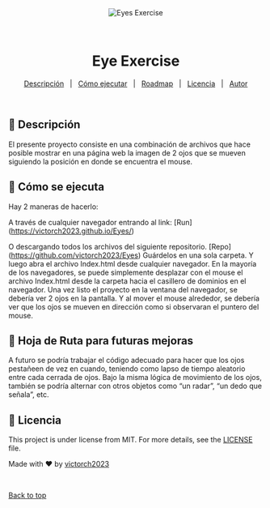 <div align="center" id="top"> 
  <img src="./.github/app.gif" alt="Eyes Exercise" />

  &#xa0;

  <!-- <a href="https://eyeexercise.netlify.app">Demo</a> -->
</div>

<h1 align="center">Eye Exercise</h1>


<p align="center">
  <a href="#dart-Descripcion">Descripción</a> &#xa0; | &#xa0; 
  <a href="#rocket-Como-ejecutar">Cómo ejecutar</a> &#xa0; | &#xa0;
  <a href="#white_check_mark-requirements">Roadmap</a> &#xa0; | &#xa0;
  <a href="#memo-licencia">Licencia</a> &#xa0; | &#xa0;
  <a href="https://github.com/victorch2023" target="_blank">Autor</a>
</p>

<br>


## :dart: Descripción ##

El presente proyecto consiste en una combinación de archivos que hace posible mostrar en una página web la imagen de 2 ojos que se mueven siguiendo la posición en donde se encuentra el mouse.



## :rocket: Cómo se ejecuta ##

Hay 2 maneras de hacerlo:

A través de cualquier navegador entrando al link:
[Run] (https://victorch2023.github.io/Eyes/)

O descargando todos los archivos del siguiente repositorio. 
[Repo] (https://github.com/victorch2023/Eyes)
Guárdelos en una sola carpeta. Y luego abra el archivo Index.html desde cualquier navegador. En la mayoría de los navegadores, se puede simplemente desplazar con el mouse el archivo Index.html desde la carpeta hacia el casillero de dominios en el navegador. Una vez listo el proyecto en la ventana del navegador, se debería ver 2 ojos en la pantalla. Y al mover el mouse alrededor, se debería ver que los ojos se mueven en dirección como si observaran el puntero del mouse.

## :checkered_flag: Hoja de Ruta para futuras mejoras ##

A futuro se podría trabajar el código adecuado para hacer que los ojos pestañeen de vez en cuando, teniendo como lapso de tiempo aleatorio entre cada cerrada de ojos. Bajo la misma lógica de movimiento de los ojos, también se podría alternar con otros objetos como “un radar”, “un dedo que señala”, etc.



## :memo: Licencia ##

This project is under license from MIT. For more details, see the [LICENSE](./LICENSE) file.


Made with :heart: by <a href="https://github.com/victorch2023" target="_blank">victorch2023</a>

&#xa0;

<a href="#top">Back to top</a>
